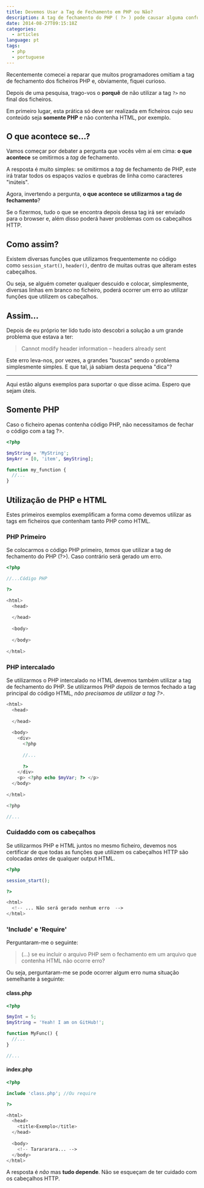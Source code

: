 ```yaml
---
title: Devemos Usar a Tag de Fechamento em PHP ou Não?
description: A tag de fechamento do PHP ( ?> ) pode causar alguma confusão visto que é omitida pela maioria dos desenvolvedores. Mas porquê?
date: 2014-08-27T09:15:18Z
categories:
  - articles
language: pt
tags:
  - php
  - portuguese
---
```


Recentemente comecei a reparar que muitos programadores omitiam a tag de fechamento dos ficheiros PHP e, obviamente, fiquei curioso.

<!--more-->

Depois de uma pesquisa, trago-vos o **porquê** de não utilizar a tag `?>` no final dos ficheiros.

Em primeiro lugar, esta prática só deve ser realizada em ficheiros cujo seu conteúdo seja **somente PHP** e não contenha HTML, por exemplo.

## O que acontece se...?

Vamos começar por debater a pergunta que vocês vêm aí em cima: **o que acontece** se omitirmos a *tag* de fechamento.

A resposta é muito simples: se omitirmos a *tag* de fechamento de PHP, este irá tratar todos os espaços vazios e quebras de linha como caracteres "inúteis".

Agora, invertendo a pergunta, **o que acontece se utilizarmos a tag de fechamento**?

Se o fizermos, tudo o que se encontra depois dessa tag irá ser enviado para o browser e, além disso poderá haver problemas com os cabeçalhos HTTP.


## Como assim?


Existem diversas funções que utilizamos frequentemente no código como `session_start()`, `header()`, dentro de muitas outras que alteram estes cabeçalhos.

Ou seja, se alguém cometer qualquer descuido e colocar, simplesmente, diversas linhas em branco no ficheiro, poderá ocorrer um erro ao utilizar funções que utilizem os cabeçalhos.


## Assim...


Depois de eu próprio ter lido tudo isto descobri a solução a um grande problema que estava a ter:


> Cannot modify header information – headers already sent


Este erro leva-nos, por vezes, a grandes "buscas" sendo o problema simplesmente simples. E que tal, já sabiam desta pequena "dica"?

* * *

Aqui estão alguns exemplos para suportar o que disse acima. Espero que sejam úteis.

## Somente PHP

Caso o ficheiro apenas contenha código PHP, não necessitamos de fechar o código com a tag ?>.

```php
<?php

$myString = 'MyString';
$myArr = [0, 'item', $myString];

function my_function {
  //...
}
```

## Utilização de PHP e HTML

Estes primeiros exemplos exemplificam a forma como devemos utilizar as tags em ficheiros que contenham tanto PHP como HTML.

### PHP Primeiro

Se colocarmos o código PHP primeiro, *temos* que utilizar a tag de fechamento do PHP (?>). Caso contrário será gerado um erro.

```php
<?php

//...Código PHP

?>

<html>
  <head>
  
  </head>
  
  <body>
  
  </body>
  
</html>
```

### PHP intercalado

Se utilizarmos o PHP intercalado no HTML devemos também utilizar a tag de fechamento do PHP. Se utilizarmos PHP *depois* de termos fechado a tag principal do código HTML, *não precisamos de utilizar a tag ?>*. 

```php
<html>
  <head>
  
  </head>
  
  <body>
    <div>
      <?php
      
      //...
  
      ?>
    </div>
    <p> <?php echo $myVar; ?> </p>
  </body>
  
</html>

<?php

//...
```

### Cuidaddo com os cabeçalhos

Se utilizarmos PHP e HTML juntos no mesmo ficheiro, devemos nos certificar de que todas as funções que utilizem os cabeçalhos HTTP são colocadas *antes* de qualquer output HTML.

```php
<?php

session_start();

?>

<html>
  <!-- ... Não será gerado nenhum erro  -->
</html>
```

### 'Include' e 'Require'

Perguntaram-me o seguinte:

> (...) se eu incluir o arquivo PHP sem o fechamento em um arquivo que contenha HTML não ocorre erro?﻿

Ou seja, perguntaram-me se pode ocorrer algum erro numa situação semelhante à seguinte:

#### class.php

```PHP
<?php

$myInt = 5;
$myString = 'Yeah! I am on GitHub!';

function MyFunc() {
  //...
}

//...
```

#### index.php

```php
<?php 

include 'class.php'; //Ou require

?>

<html>
  <head>
    <title>Exemplo</title>
  </head>
  
  <body>
    <!-- Tarararara... -->
  </body>
</html>
```

A resposta é *não* mas **tudo depende**. Não se esqueçam de ter cuidado com os cabeçalhos HTTP.
